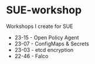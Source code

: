 # SUE-workshop
Workshops I create for SUE

- 23-15 - Open Policy Agent
- 23-07 - ConfigMaps & Secrets
- 23-03 - etcd encryption
- 22-46 - Falco
